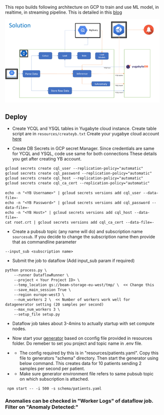 This repo builds following architecture on GCP to train and use ML model, in realtime,  in streaming pipeline. 
This is detailed in this [blog](https://www.kamalsblog.com/2022/02/realtime-model-training-and-anomaly-detection-with-apache-beam.html)

![Architecture](resources/Realtime-Model-Training.png)

## Deploy

* Create YCQL and YSQL tables in Yugabyte cloud instance. Create table script are in `resources/createyb.txt`  Create your yugabye cloud account [here](https://cloud.yugabyte.com/)

* Create DB Secrets in GCP secret Manager. Since credentials are same for YCQL and YSQL, code use same for both connections
  These details you get after creating YB account.

```
gcloud secrets create cql_user --replication-policy="automatic"
gcloud secrets create cql_password --replication-policy="automatic"
gcloud secrets create cql_host --replication-policy="automatic"
gcloud secrets create cql_ca_cert --replication-policy="automatic"

echo -n "<YB Username>" | gcloud secrets versions add cql_user --data-file=-
echo -n "<YB Password>" | gcloud secrets versions add cql_password --data-file=-
echo -n "<YB Host>" | gcloud secrets versions add cql_host --data-file=-
cat root.crt | gcloud secrets versions add cql_ca_cert --data-file=-

```

* Create a pubsub topic (any name will do) and subscription name `sourcesub`. If you decide to change the subscription name 
then provide that as commandline parameter
```
--input_sub <subscription name>
```

* Submit the job to dataflow (Add input_sub param if required)
```
python process.py \
    --runner DataflowRunner \
    --project < Your Project ID> \
    --temp_location gs://beam-storage-eu-west/tmp/ \  << Change this
    --save_main_session True \
    --region europe-west3 \
    --num_workers 2 \  << Number of workers work well for datagenerator setting (20 samples per second)
    --max_num_workers 3 \
    --setup_file setup.py
```

* Dataflow job takes about 3-4mins to actually startup with set compute nodes.

* Now start your [generator](https://github.com/skamalj/datagenerator) based on cconfig file provided in resources folder.
Do remeber to set you project and topic name in .env file.
* * The config required by this is in "resources/patients.yaml". Copy this file to generators "schema" directory. Then start the generator using below command. This creates data for 10 patients sending 2 samples per second per patient.
* * Make sure generator environment file refers to same pubsub topic on which subscription is attached.

```
 npm start -- -i 500 -s schema/patients.yaml
```

### Anomalies can be checked in "Worker Logs" of dataflow job.  Filter on "Anomaly Detected:"